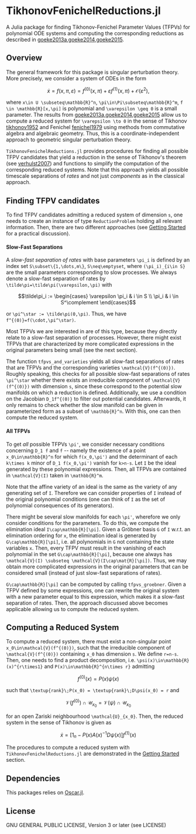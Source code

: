 # TikhonovFenichelReductions.jl

A Julia package for finding Tikhonov-Fenichel Parameter Values (TFPVs) for
polynomial ODE systems and computing the corresponding reductions as described
in [goeke2013a,goeke2014,goeke2015](@cite).

## Overview
The general framework for this package is singular perturbation theory.
More precisely, we consider a system of ODEs in the form 
```math
\dot{x} = f(x,\pi, \varepsilon) = f^{(0)}(x,\pi) + \varepsilon f^{(1)}(x,\pi) + \mathcal{O}(\varepsilon^2), 
```
where ``x\in U \subseteq\mathbb{R}^n``, ``\pi\in\Pi\subseteq\mathbb{R}^m``, ``f
\in \mathbb{R}[x,\pi]`` is polynomial and ``\varepsilon \geq 0`` is a small
parameter. 
The results from [goeke2013a,goeke2014,goeke2015](@cite) allow us to compute a
reduced system for ``\varepsilon \to 0`` in the sense of Tikhonov
[tikhonov1952](@cite) and Fenichel [fenichel1979](@cite) using methods from
commutative algebra and algebraic geometry. 
Thus, this is a coordinate-independent approach to geometric singular
perturbation theory.

`TikhonovFenichelReductions.jl` provides procedures for finding all possible
TFPV candidates that yield a reduction in the sense of Tikhonov's theorem (see
[verhulst2007](@cite)) and functions to simplify the computation of the
corresponding reduced systems.
Note that this approach yields all possible timescale separations of _rates_ and
not just _components_ as in the classical approach.

## Finding TFPV candidates
To find TFPV candidates admitting a reduced system of dimension ``s``, one
needs to create an instance of type `ReductionProblem` holding all relevant
information. 
Then, there are two different approaches (see [Getting Started](@ref) for a
practical discussion).

#### Slow-Fast Separations
A _slow-fast separation of rates_ with base parameters ``\pi_i`` is defined by
an index set ``S\subset\{1,\dots,m\}``, ``S\neq\emptyset``, where
``(\pi_i)_{i\in S}`` are the small parameters corresponding to slow processes. 
We always denote a slow-fast separation of rates by
``\tilde\pi=\tilde\pi(\varepsilon,\pi)`` with 
```math
\tilde\pi_i := \begin{cases}
\varepsilon \pi_i & i \in S \\ \pi_i & i \in S^\complement
\end{cases}
```
or ``\pi^\star := \tilde\pi(0,\pi)``.
Thus, we have ``f^{(0)}=f(\cdot,\pi^\star)``.

Most TFPVs we are interested in are of this type, because they directly relate
to a slow-fast separation of processes.
However, there might exist TFPVs that are characterized by more complicated
expressions in the original parameters being small (see the next section). 

The function `tfpvs_and_varieties` yields all slow-fast separations of rates
that are TFPVs and the corresponding varieties ``\mathcal{V}(f^{(0)})``. 
Roughly speaking, this checks for all possible slow-fast separations of rates
``\pi^\star`` whether there exists an irreducible component of
``\mathcal{V}(f^{(0)})`` with dimension ``s``, since these correspond to the
potential slow manifolds on which a reduction is defined.
Additionally, we use a condition on the Jacobian ``D_1f^{(0)}`` to filter out
potential candidates. 
Afterwards, it only remains to check whether the slow manifold can be given in
parameterized form as a subset of ``\mathbb{R}^n``. 
With this, one can then compute the reduced system.

#### All TFPVs
To get *all* possible TFPVs ``\pi'``, we consider necessary conditions
concerning ``D_1 f`` and ``f`` -- namely the existence of a point
``x_0\in\mathbb{R}^n`` for which ``f(x_0,\pi')`` and the determinant of
each ``k\times k`` minor of ``D_1 f(x_0,\pi')`` vanish for ``k>n-s``.
Let ``I`` be the ideal generated by these polynomial expressions.
Then, all TFPVs are contained in ``\mathcal{V}(I)`` taken in ``\mathbb{R}^m``.

Note that the affine variety of an ideal is the same as the variety of any
generating set of ``I``. 
Therefore we can consider properties of ``I`` instead of the original polynomial
conditions (one can think of ``I`` as the set of polynomial consequences of its
generators).

There might be several slow manifolds for each ``\pi'``, wherefore we only 
consider conditions for the parameters. 
To do this, we compute the elimination ideal ``I\cap\mathbb{R}[\pi]``. 
Given a Gröbner basis ``G`` of ``I`` w.r.t. an elimination ordering for ``x``,
the elimination ideal is generated by ``G\cap\mathbb{R}[\pi]``,
i.e. all polynomials in ``G`` not containing the state variables ``x``.
Then, every TFPV must result in the vanishing of each polynomial in the set
``G\cap\mathbb{R}[\pi]``, because one always has ``\mathcal{V}(I) \subseteq
\mathcal{V}(I\cap\mat{R}[\pi])``.
Thus, we may obtain more complicated expressions in the original parameters that
can be considered small (instead of just slow-fast separations of rates).

``G\cap\mathbb{R}[\pi]`` can be computed by calling `tfpvs_groebner`. 
Given a TFPV defined by some expressions, one can rewrite the original
system with a new parameter equal to this expression, which makes it a slow-fast
separation of rates. 
Then, the approach discussed above becomes applicable allowing us to compute the
reduced system.

## Computing a Reduced System 
To compute a reduced system, there must exist a non-singular point
``x_0\in\mathcal{V}(f^{(0)})``, such that the irreducible component of
``\mathcal{V}(f^{(0)})`` containing ``x_0`` has dimension ``s``. 
We define ``r=n-s``.
Then, one needs to find a product decomposition, i.e.
``\psi(x)\in\mathbb{R}(x)^{r\times1}`` and ``P(x)\in\mathbb{R}^{n\times r}``
admitting
```math
f^{(0)}(x) = P(x)\psi(x)
```
such that ``\textup{rank}\;P(x_0) = \textup{rank}\;D\psi(x_0) = r`` and 
```math 
\mathcal{V}(f^{(0)}) \cap \mathcal{U}_{x_0} = \mathcal{V}(\psi) \cap \mathcal{U}_{x_0}
```
for an open Zariski neighbourhood  ``\mathcal{U}_{x_0}``.
Then, the reduced system in the sense of Tikhonov is given as 
```math
\dot{x} = \left[1_n - P(x)A(x)^{-1} D\psi(x)\right] f^{(1)}(x)
```
The procedures to compute a reduced system with `TikhonovFenichelReductions.jl`
are demonstrated in the [Getting Started](@ref) section.

## Dependencies
This packages relies on [Oscar.jl](https://www.oscar-system.org/).

## License
GNU GENERAL PUBLIC LICENSE, Version 3 or later (see LICENSE)

